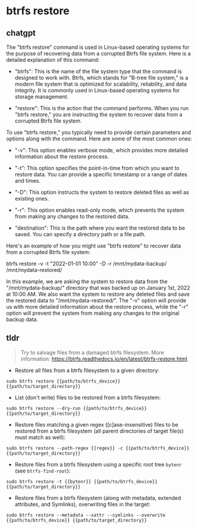 # btrfs restore 
## chatgpt 
The "btrfs restore" command is used in Linux-based operating systems for the purpose of recovering data from a corrupted Btrfs file system. Here is a detailed explanation of this command:

- "btrfs": This is the name of the file system type that the command is designed to work with. Btrfs, which stands for "B-tree file system," is a modern file system that is optimized for scalability, reliability, and data integrity. It is commonly used in Linux-based operating systems for storage management.

- "restore": This is the action that the command performs. When you run "btrfs restore," you are instructing the system to recover data from a corrupted Btrfs file system.

To use "btrfs restore," you typically need to provide certain parameters and options along with the command. Here are some of the most common ones:

- "-v": This option enables verbose mode, which provides more detailed information about the restore process.

- "-t": This option specifies the point-in-time from which you want to restore data. You can provide a specific timestamp or a range of dates and times.

- "-D": This option instructs the system to restore deleted files as well as existing ones.

- "-r": This option enables read-only mode, which prevents the system from making any changes to the restored data.

- "destination": This is the path where you want the restored data to be saved. You can specify a directory path or a file path.

Here's an example of how you might use "btrfs restore" to recover data from a corrupted Btrfs file system:

btrfs restore -v -t "2022-01-01 10:00" -D -r /mnt/mydata-backup/ /mnt/mydata-restored/

In this example, we are asking the system to restore data from the "/mnt/mydata-backup/" directory that was backed up on January 1st, 2022 at 10:00 AM. We also want the system to restore any deleted files and save the restored data to "/mnt/mydata-restored/". The "-v" option will provide us with more detailed information about the restore process, while the "-r" option will prevent the system from making any changes to the original backup data. 

## tldr 
 
> Try to salvage files from a damaged btrfs filesystem.
> More information: <https://btrfs.readthedocs.io/en/latest/btrfs-restore.html>.

- Restore all files from a btrfs filesystem to a given directory:

`sudo btrfs restore {{path/to/btrfs_device}} {{path/to/target_directory}}`

- List (don't write) files to be restored from a btrfs filesystem:

`sudo btrfs restore --dry-run {{path/to/btrfs_device}} {{path/to/target_directory}}`

- Restore files matching a given regex ([c]ase-insensitive) files to be restored from a btrfs filesystem (all parent directories of target file(s) must match as well):

`sudo btrfs restore --path-regex {{regex}} -c {{path/to/btrfs_device}} {{path/to/target_directory}}`

- Restore files from a btrfs filesystem using a specific root tree `bytenr` (see `btrfs-find-root`):

`sudo btrfs restore -t {{bytenr}} {{path/to/btrfs_device}} {{path/to/target_directory}}`

- Restore files from a btrfs filesystem (along with metadata, extended attributes, and Symlinks), overwriting files in the target:

`sudo btrfs restore --metadata --xattr --symlinks --overwrite {{path/to/btrfs_device}} {{path/to/target_directory}}`
